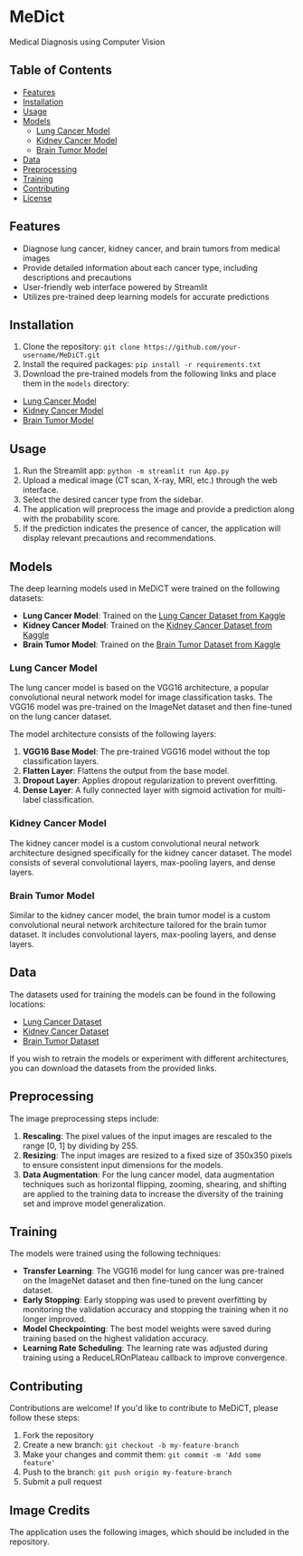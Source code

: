# MeDict
Medical Diagnosis using Computer Vision
## Table of Contents

- [Features](#features)
- [Installation](#installation)
- [Usage](#usage)
- [Models](#models)
  - [Lung Cancer Model](#lung-cancer-model)
  - [Kidney Cancer Model](#kidney-cancer-model)
  - [Brain Tumor Model](#brain-tumor-model)
- [Data](#data)
- [Preprocessing](#preprocessing)
- [Training](#training)
- [Contributing](#contributing)
- [License](#license)

## Features

- Diagnose lung cancer, kidney cancer, and brain tumors from medical images
- Provide detailed information about each cancer type, including descriptions and precautions
- User-friendly web interface powered by Streamlit
- Utilizes pre-trained deep learning models for accurate predictions

## Installation

1. Clone the repository:
`git clone https://github.com/your-username/MeDiCT.git`
2. Install the required packages:
`pip install -r requirements.txt`
3. Download the pre-trained models from the following links and place them in the `models` directory:

- [Lung Cancer Model](https://example.com/lung_model.hdf5)
- [Kidney Cancer Model](https://example.com/kidney_model.hdf5)
- [Brain Tumor Model](https://example.com/brain_model.hdf5)

## Usage

1. Run the Streamlit app:
`python -m streamlit run App.py `
2. Upload a medical image (CT scan, X-ray, MRI, etc.) through the web interface.
3. Select the desired cancer type from the sidebar.
4. The application will preprocess the image and provide a prediction along with the probability score.
5. If the prediction indicates the presence of cancer, the application will display relevant precautions and recommendations.

## Models

The deep learning models used in MeDiCT were trained on the following datasets:

- **Lung Cancer Model**: Trained on the [Lung Cancer Dataset from Kaggle](https://www.kaggle.com/mohamedhanyyy/chest-ctscan-images)
- **Kidney Cancer Model**: Trained on the [Kidney Cancer Dataset from Kaggle](https://www.kaggle.com/datasets/your-username/kidney-cancer-dataset)
- **Brain Tumor Model**: Trained on the [Brain Tumor Dataset from Kaggle](https://www.kaggle.com/datasets/your-username/brain-tumor-dataset)

### Lung Cancer Model

The lung cancer model is based on the VGG16 architecture, a popular convolutional neural network model for image classification tasks. The VGG16 model was pre-trained on the ImageNet dataset and then fine-tuned on the lung cancer dataset.

The model architecture consists of the following layers:

1. **VGG16 Base Model**: The pre-trained VGG16 model without the top classification layers.
2. **Flatten Layer**: Flattens the output from the base model.
3. **Dropout Layer**: Applies dropout regularization to prevent overfitting.
4. **Dense Layer**: A fully connected layer with sigmoid activation for multi-label classification.

### Kidney Cancer Model

The kidney cancer model is a custom convolutional neural network architecture designed specifically for the kidney cancer dataset. The model consists of several convolutional layers, max-pooling layers, and dense layers.

### Brain Tumor Model

Similar to the kidney cancer model, the brain tumor model is a custom convolutional neural network architecture tailored for the brain tumor dataset. It includes convolutional layers, max-pooling layers, and dense layers.

## Data

The datasets used for training the models can be found in the following locations:

- [Lung Cancer Dataset](https://www.kaggle.com/mohamedhanyyy/chest-ctscan-images)
- [Kidney Cancer Dataset](https://www.kaggle.com/datasets/your-username/kidney-cancer-dataset)
- [Brain Tumor Dataset](https://www.kaggle.com/datasets/your-username/brain-tumor-dataset)

If you wish to retrain the models or experiment with different architectures, you can download the datasets from the provided links.

## Preprocessing

The image preprocessing steps include:

1. **Rescaling**: The pixel values of the input images are rescaled to the range [0, 1] by dividing by 255.
2. **Resizing**: The input images are resized to a fixed size of 350x350 pixels to ensure consistent input dimensions for the models.
3. **Data Augmentation**: For the lung cancer model, data augmentation techniques such as horizontal flipping, zooming, shearing, and shifting are applied to the training data to increase the diversity of the training set and improve model generalization.

## Training

The models were trained using the following techniques:

- **Transfer Learning**: The VGG16 model for lung cancer was pre-trained on the ImageNet dataset and then fine-tuned on the lung cancer dataset.
- **Early Stopping**: Early stopping was used to prevent overfitting by monitoring the validation accuracy and stopping the training when it no longer improved.
- **Model Checkpointing**: The best model weights were saved during training based on the highest validation accuracy.
- **Learning Rate Scheduling**: The learning rate was adjusted during training using a ReduceLROnPlateau callback to improve convergence.

## Contributing

Contributions are welcome! If you'd like to contribute to MeDiCT, please follow these steps:

1. Fork the repository
2. Create a new branch: `git checkout -b my-feature-branch`
3. Make your changes and commit them: `git commit -m 'Add some feature'`
4. Push to the branch: `git push origin my-feature-branch`
5. Submit a pull request

## Image Credits

The application uses the following images, which should be included in the repository.

